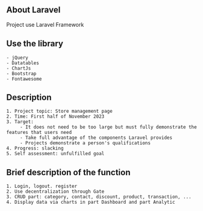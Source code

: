 ## About Laravel
Project use Laravel Framework

## Use the library
    - jQuery
    - Datatables
    - ChartJs
    - Bootstrap
    - Fontawesome

## Description
    1. Project topic: Store management page
    2. Time: First half of November 2023
    3. Target: 
         - It does not need to be too large but must fully demonstrate the features that users need
         - Take full advantage of the components Laravel provides
         - Projects demonstrate a person's qualifications
    4. Progress: slacking
    5. Self assessment: unfulfilled goal

## Brief description of the function
    1. Login, logout. register
    2. Use decentralization through Gate
    3. CRUD part: category, contact, discount, product, transaction, ...
    4. Display data via charts in part Dashboard and part Analytic

